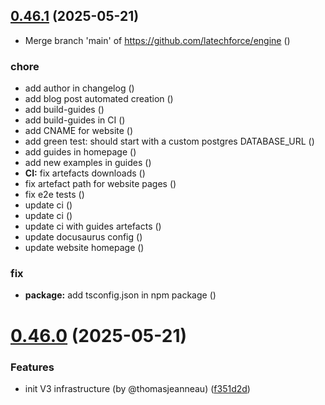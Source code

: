 ## [0.46.1](https://github.com/latechforce/engine/compare/v0.46.0...v0.46.1) (2025-05-21)


* Merge branch 'main' of https://github.com/latechforce/engine ([](https://github.com/latechforce/engine/commit/f47d36cc0b866cf3846f62c47e0fb40339daec97))


### chore

* add author in changelog ([](https://github.com/latechforce/engine/commit/dcece1fa16af14436295be72f37519883bfbdb2a))
* add blog post automated creation ([](https://github.com/latechforce/engine/commit/738bb1ed642ae04bef3def0013d8bf0d5984a8d9))
* add build-guides ([](https://github.com/latechforce/engine/commit/79e393f0298d3c83bb6b083cda75255c7fde6295))
* add build-guides in CI ([](https://github.com/latechforce/engine/commit/d95ff1a730fc30b3393c29fe97f80e701b698717))
* add CNAME for website ([](https://github.com/latechforce/engine/commit/6b6e9c953146aae837503a98fe795d665a7b3373))
* add green test: should start with a custom postgres DATABASE_URL ([](https://github.com/latechforce/engine/commit/711eb00ac5862e7ac679f74761bdffc4d3c6364c))
* add guides in homepage ([](https://github.com/latechforce/engine/commit/9c2e38b32edaaaf597c75fa9dfcdc67cc9d605bf))
* add new examples in guides ([](https://github.com/latechforce/engine/commit/c74d59196a5eccf08cfe4c95dff9acf07275e57d))
* **CI:** fix artefacts downloads ([](https://github.com/latechforce/engine/commit/4fd9dc0715ebb2971dec46c4ccf110a88109bfc6))
* fix artefact path for website pages ([](https://github.com/latechforce/engine/commit/5886244bee7ab9faab8735da836099901cd8bb7d))
* fix e2e tests ([](https://github.com/latechforce/engine/commit/3d119f5866a4a945c766487539ac2859ee10f7c4))
* update ci ([](https://github.com/latechforce/engine/commit/962e3c400a66cb3b54b936864816cca76d0ba17a))
* update ci ([](https://github.com/latechforce/engine/commit/4a082edd59c3720a01d2d505cd6d6ea2525bcb02))
* update ci with guides artefacts ([](https://github.com/latechforce/engine/commit/80b7091e11b411e4d07e3622a9224c7e0ac9ce48))
* update docusaurus config ([](https://github.com/latechforce/engine/commit/4ef975941b348a3110378063c6a4335d34924ce8))
* update website homepage ([](https://github.com/latechforce/engine/commit/57d8f0bdce5982dd02c745833686c84536f4baa6))


### fix

* **package:** add tsconfig.json in npm package ([](https://github.com/latechforce/engine/commit/5a3625c85cb313af6d89f2c7ce91e3da83b1eca3))

# [0.46.0](https://github.com/latechforce/engine/compare/v0.45.2...v0.46.0) (2025-05-21)


### Features

* init V3 infrastructure (by @thomasjeanneau) ([f351d2d](https://github.com/latechforce/engine/commit/f351d2d9ffa4692d0c31b53c076e4912242837f8))
